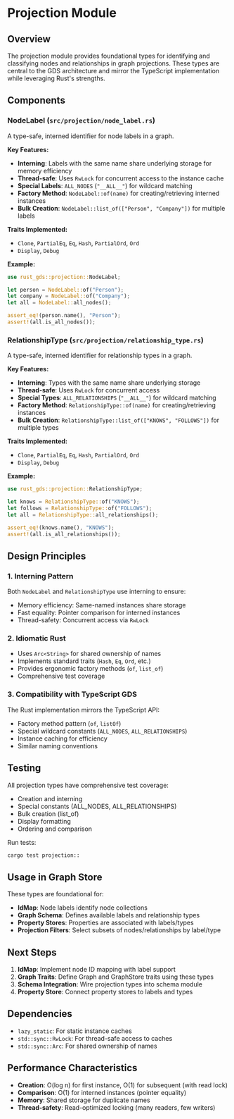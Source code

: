 # Projection Module

## Overview

The projection module provides foundational types for identifying and classifying nodes and relationships in graph projections. These types are central to the GDS architecture and mirror the TypeScript implementation while leveraging Rust's strengths.

## Components

### NodeLabel (`src/projection/node_label.rs`)

A type-safe, interned identifier for node labels in a graph.

**Key Features:**

- **Interning**: Labels with the same name share underlying storage for memory efficiency
- **Thread-safe**: Uses `RwLock` for concurrent access to the instance cache
- **Special Labels**: `ALL_NODES` (`"__ALL__"`) for wildcard matching
- **Factory Method**: `NodeLabel::of(name)` for creating/retrieving interned instances
- **Bulk Creation**: `NodeLabel::list_of(["Person", "Company"])` for multiple labels

**Traits Implemented:**

- `Clone`, `PartialEq`, `Eq`, `Hash`, `PartialOrd`, `Ord`
- `Display`, `Debug`

**Example:**

```rust
use rust_gds::projection::NodeLabel;

let person = NodeLabel::of("Person");
let company = NodeLabel::of("Company");
let all = NodeLabel::all_nodes();

assert_eq!(person.name(), "Person");
assert!(all.is_all_nodes());
```

### RelationshipType (`src/projection/relationship_type.rs`)

A type-safe, interned identifier for relationship types in a graph.

**Key Features:**

- **Interning**: Types with the same name share underlying storage
- **Thread-safe**: Uses `RwLock` for concurrent access
- **Special Types**: `ALL_RELATIONSHIPS` (`"__ALL__"`) for wildcard matching
- **Factory Method**: `RelationshipType::of(name)` for creating/retrieving instances
- **Bulk Creation**: `RelationshipType::list_of(["KNOWS", "FOLLOWS"])` for multiple types

**Traits Implemented:**

- `Clone`, `PartialEq`, `Eq`, `Hash`, `PartialOrd`, `Ord`
- `Display`, `Debug`

**Example:**

```rust
use rust_gds::projection::RelationshipType;

let knows = RelationshipType::of("KNOWS");
let follows = RelationshipType::of("FOLLOWS");
let all = RelationshipType::all_relationships();

assert_eq!(knows.name(), "KNOWS");
assert!(all.is_all_relationships());
```

## Design Principles

### 1. Interning Pattern

Both `NodeLabel` and `RelationshipType` use interning to ensure:

- Memory efficiency: Same-named instances share storage
- Fast equality: Pointer comparison for interned instances
- Thread-safety: Concurrent access via `RwLock`

### 2. Idiomatic Rust

- Uses `Arc<String>` for shared ownership of names
- Implements standard traits (`Hash`, `Eq`, `Ord`, etc.)
- Provides ergonomic factory methods (`of`, `list_of`)
- Comprehensive test coverage

### 3. Compatibility with TypeScript GDS

The Rust implementation mirrors the TypeScript API:

- Factory method pattern (`of`, `listOf`)
- Special wildcard constants (`ALL_NODES`, `ALL_RELATIONSHIPS`)
- Instance caching for efficiency
- Similar naming conventions

## Testing

All projection types have comprehensive test coverage:

- Creation and interning
- Special constants (ALL_NODES, ALL_RELATIONSHIPS)
- Bulk creation (list_of)
- Display formatting
- Ordering and comparison

Run tests:

```bash
cargo test projection::
```

## Usage in Graph Store

These types are foundational for:

- **IdMap**: Node labels identify node collections
- **Graph Schema**: Defines available labels and relationship types
- **Property Stores**: Properties are associated with labels/types
- **Projection Filters**: Select subsets of nodes/relationships by label/type

## Next Steps

1. **IdMap**: Implement node ID mapping with label support
2. **Graph Traits**: Define Graph and GraphStore traits using these types
3. **Schema Integration**: Wire projection types into schema module
4. **Property Store**: Connect property stores to labels and types

## Dependencies

- `lazy_static`: For static instance caches
- `std::sync::RwLock`: For thread-safe access to caches
- `std::sync::Arc`: For shared ownership of names

## Performance Characteristics

- **Creation**: O(log n) for first instance, O(1) for subsequent (with read lock)
- **Comparison**: O(1) for interned instances (pointer equality)
- **Memory**: Shared storage for duplicate names
- **Thread-safety**: Read-optimized locking (many readers, few writers)

